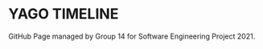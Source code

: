 # YAGO TIMELINE

GitHub Page managed by Group 14 for Software Engineering Project 2021. 
<br/><br/>

